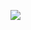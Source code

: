 <img
  src="https://img.shields.io/badge/[HTML5]-[BLACK]?style=flat-square&logo=[HTML]&logoColor=white"
/>
